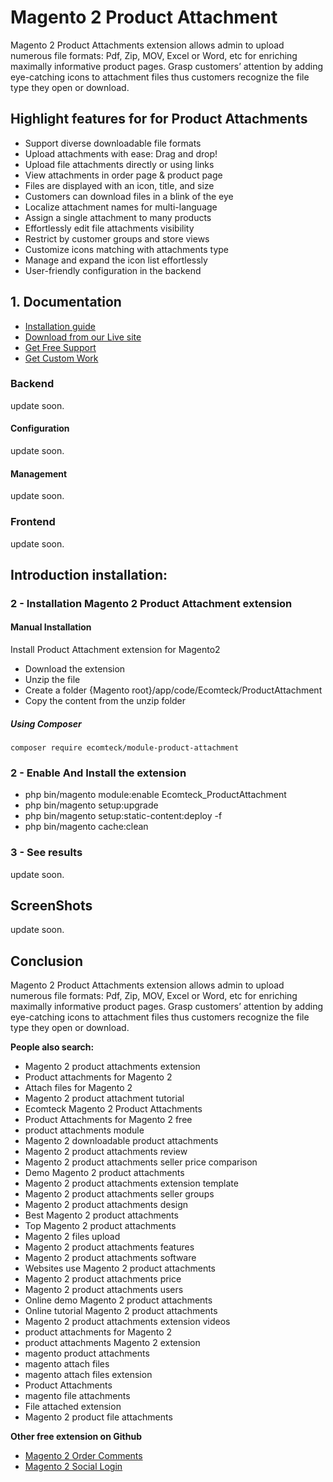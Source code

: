 # Magento 2 Product Attachment
Magento 2 Product Attachments extension allows admin to upload numerous file formats: Pdf, Zip, MOV, Excel or Word, etc for enriching maximally informative product pages. Grasp customers’ attention by adding eye-catching icons to attachment files thus customers recognize the file type they open or download.

## Highlight features for for Product Attachments
- Support diverse downloadable file formats
- Upload attachments with ease: Drag and drop!
- Upload file attachments directly or using links
- View attachments in order page & product page
- Files are displayed with an icon, title, and size
- Customers can download files in a blink of the eye 
- Localize attachment names for multi-language
- Assign a single attachment to many products
- Effortlessly edit file attachments visibility
- Restrict by customer groups and store views 
- Customize icons matching with attachments type 
- Manage and expand the icon list effortlessly
- User-friendly configuration in the backend

## 1. Documentation

- [Installation guide](https://ecomteck.com/magento-2-tutorials/install-magento-2-extension/)
- [Download from our Live site](https://ecomteck.com/downloads/magento-2-product-attachments-pro/)
- [Get Free Support](https://ecomteck.com/ask-question/)
- [Get Custom Work](https://ecomteck.com/contact)

### Backend
update soon.
#### Configuration
update soon.
#### Management
update soon.

### Frontend
update soon.
## Introduction installation:

### 2 - Installation Magento 2 Product Attachment extension
#### Manual Installation
Install Product Attachment extension for Magento2
 * Download the extension
 * Unzip the file
 * Create a folder {Magento root}/app/code/Ecomteck/ProductAttachment
 * Copy the content from the unzip folder


##### Using Composer

```
composer require ecomteck/module-product-attachment

```

### 2 - Enable And Install the extension
 * php bin/magento module:enable Ecomteck_ProductAttachment
 * php bin/magento setup:upgrade
 * php bin/magento setup:static-content:deploy -f
 * php bin/magento cache:clean

### 3 - See results
update soon.

## ScreenShots
update soon.

## Conclusion
Magento 2 Product Attachments extension allows admin to upload numerous file formats: Pdf, Zip, MOV, Excel or Word, etc for enriching maximally informative product pages. Grasp customers’ attention by adding eye-catching icons to attachment files thus customers recognize the file type they open or download.

**People also search:**
- Magento 2 product attachments extension
- Product attachments for Magento 2
- Attach files for Magento 2
- Magento 2 product attachment tutorial
- Ecomteck Magento 2 Product Attachments
- Product Attachments for Magento 2 free
- product attachments module
- Magento 2 downloadable product attachments
- Magento 2 product attachments review
- Magento 2 product attachments seller price comparison
- Demo Magento 2 product attachments
- Magento 2 product attachments extension template
- Magento 2 product attachments seller groups
- Magento 2 product attachments design
- Best Magento 2 product attachments
- Top Magento 2 product attachments
- Magento 2 files upload
- Magento 2 product attachments features
- Magento 2 product attachments software
- Websites use Magento 2 product attachments
- Magento 2 product attachments price
- Magento 2 product attachments users
- Online demo Magento 2 product attachments
- Online tutorial Magento 2 product attachments
- Magento 2 product attachments extension videos
- product attachments for Magento 2
- product attachments Magento 2 extension
- magento product attachments
- magento attach files
- magento attach files extension
- Product Attachments
- magento file attachments
- File attached extension
- Magento 2 product file attachments


**Other free extension on Github**
- [Magento 2 Order Comments](https://github.com/ecomteck/magento2-order-comments)
- [Magento 2 Social Login](https://github.com/ecomteck/magento-2-social-login)
